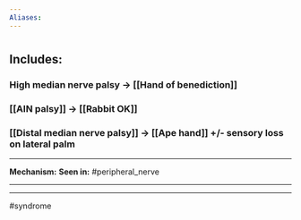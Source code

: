```yaml
---
Aliases:
---
```

# 
## Includes:
### High median nerve palsy -> [[Hand of benediction]]
### [[AIN palsy]] -> [[Rabbit OK]]
### [[Distal median nerve palsy]] -> [[Ape hand]] +/- sensory loss on lateral palm

---
**Mechanism:**
**Seen in:** #peripheral_nerve 

---


---
#syndrome 